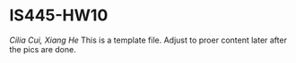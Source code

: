 # IS445-HW10
*Cilia Cui, Xiang He*
This is a template file. Adjust to proer content later after the pics are done.
